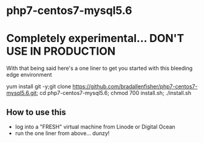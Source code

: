 # php7-centos7-mysql5.6

# Completely experimental... DON'T USE IN PRODUCTION
With that being said here's a one liner to get you started with this bleeding edge environment 

yum install git -y;git clone https://github.com/bradallenfisher/php7-centos7-mysql5.6.git; cd php7-centos7-mysql5.6; chmod 700 install.sh; ./install.sh

## How to use this
- log into a "FRESH" virtual machine from Linode or Digital Ocean
- run the one liner from above... dunzy!
